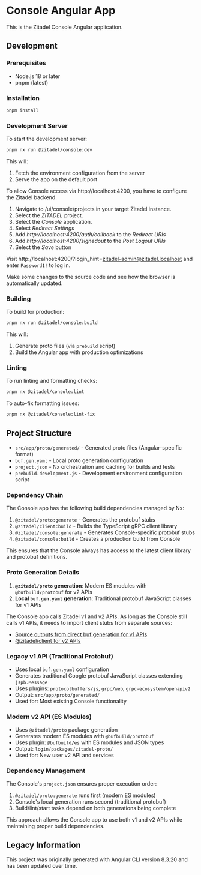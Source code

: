 # Console Angular App

This is the Zitadel Console Angular application.

## Development

### Prerequisites

- Node.js 18 or later
- pnpm (latest)

### Installation

```bash
pnpm install
```

### Development Server

To start the development server:

```bash
pnpm nx run @zitadel/console:dev
```

This will:

1. Fetch the environment configuration from the server
2. Serve the app on the default port

To allow Console access via http://localhost:4200, you have to configure the Zitadel backend.

1. Navigate to /ui/console/projects in your target Zitadel instance.
3. Select the _ZITADEL_ project.
4. Select the _Console_ application.
5. Select _Redirect Settings_
6. Add _http://<span because="breaks the link"></span>localhost:4200/auth/callback_ to the _Redirect URIs_
7. Add _http://<span because="breaks the link"></span>localhost:4200/signedout_ to the _Post Logout URIs_
8. Select the _Save_ button

Visit http://localhost:4200/?login_hint=zitadel-admin@zitadel.localhost and enter `Password1!` to log in.

Make some changes to the source code and see how the browser is automatically updated.

### Building

To build for production:

```bash
pnpm nx run @zitadel/console:build
```

This will:

1. Generate proto files (via `prebuild` script)
2. Build the Angular app with production optimizations

### Linting

To run linting and formatting checks:

```bash
pnpm nx @zitadel/console:lint
```

To auto-fix formatting issues:

```bash
pnpm nx @zitadel/console:lint-fix
```

## Project Structure

- `src/app/proto/generated/` - Generated proto files (Angular-specific format)
- `buf.gen.yaml` - Local proto generation configuration
- `project.json` - Nx orchestration and caching for builds and tests
- `prebuild.development.js` - Development environment configuration script

### Dependency Chain

The Console app has the following build dependencies managed by Nx:

1. `@zitadel/proto:generate` - Generates the protobuf stubs
2. `@zitadel/client:build` - Builds the TypeScript gRPC client library
3. `@zitadel/console:generate` - Generates Console-specific protobuf stubs
4. `@zitadel/console:build` - Creates a production build from Console

This ensures that the Console always has access to the latest client library and protobuf definitions.


### Proto Generation Details

1. **`@zitadel/proto` generation**: Modern ES modules with `@bufbuild/protobuf` for v2 APIs
2. **Local `buf.gen.yaml` generation**: Traditional protobuf JavaScript classes for v1 APIs

The Console app calls Zitadel v1 and v2 APIs.
As long as the Console still calls v1 APIs, it needs to import client stubs from separate sources:
- [Source outputs from direct buf generation for v1 APIs](#v1-stubs)
- [@zitadel/client for v2 APIs](#v2-stubs)

### <a name="v1-stubs"></a>Legacy v1 API (Traditional Protobuf)

- Uses local `buf.gen.yaml` configuration
- Generates traditional Google protobuf JavaScript classes extending `jspb.Message`
- Uses plugins: `protocolbuffers/js`, `grpc/web`, `grpc-ecosystem/openapiv2`
- Output: `src/app/proto/generated/`
- Used for: Most existing Console functionality

### <a name="v2-stubs"></a>Modern v2 API (ES Modules)

- Uses `@zitadel/proto` package generation
- Generates modern ES modules with `@bufbuild/protobuf`
- Uses plugin: `@bufbuild/es` with ES modules and JSON types
- Output: `login/packages/zitadel-proto/`
- Used for: New user v2 API and services

### Dependency Management

The Console's `project.json` ensures proper execution order:

1. `@zitadel/proto:generate` runs first (modern ES modules)
2. Console's local generation runs second (traditional protobuf)
3. Build/lint/start tasks depend on both generations being complete

This approach allows the Console app to use both v1 and v2 APIs while maintaining proper build dependencies.

## Legacy Information

This project was originally generated with Angular CLI version 8.3.20 and has been updated over time.
